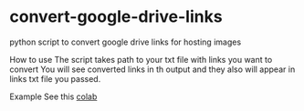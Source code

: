 # convert-google-drive-links
python script to convert google drive links for  hosting images

How to use
The script takes path to your txt file with links you want to convert
You will see converted links in th output and they also will appear in links txt file you passed.

Example
See this [colab](https://colab.research.google.com/github/ZackPashkin/convert-google-drive-links/blob/master/example_how_to_use.ipynb)
